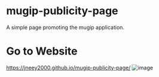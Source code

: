 # mugip-publicity-page
A simple page promoting the mugip application.
# Go to Website
 https://jneey2000.github.io/mugip-publicity-page/
![image](https://github.com/user-attachments/assets/f4e6bec6-c2da-4156-8279-d8b0812dbbba)



